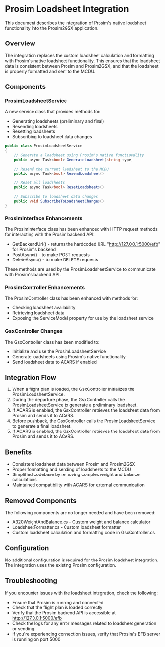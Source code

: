 # Prosim Loadsheet Integration

This document describes the integration of Prosim's native loadsheet functionality into the Prosim2GSX application.

## Overview

The integration replaces the custom loadsheet calculation and formatting with Prosim's native loadsheet functionality. This ensures that the loadsheet data is consistent between Prosim and Prosim2GSX, and that the loadsheet is properly formatted and sent to the MCDU.

## Components

### ProsimLoadsheetService

A new service class that provides methods for:
- Generating loadsheets (preliminary and final)
- Resending loadsheets
- Resetting loadsheets
- Subscribing to loadsheet data changes

```csharp
public class ProsimLoadsheetService
{
    // Generate a loadsheet using Prosim's native functionality
    public async Task<bool> GenerateLoadsheet(string type)
    
    // Resend the current loadsheet to the MCDU
    public async Task<bool> ResendLoadsheet()
    
    // Reset all loadsheets
    public async Task<bool> ResetLoadsheets()
    
    // Subscribe to loadsheet data changes
    public void SubscribeToLoadsheetChanges()
}
```

### ProsimInterface Enhancements

The ProsimInterface class has been enhanced with HTTP request methods for interacting with the Prosim backend API:
- GetBackendUrl() - returns the hardcoded URL "http://127.0.0.1:5000/efb" for Prosim's backend
- PostAsync() - to make POST requests
- DeleteAsync() - to make DELETE requests

These methods are used by the ProsimLoadsheetService to communicate with Prosim's backend API.

### ProsimController Enhancements

The ProsimController class has been enhanced with methods for:
- Checking loadsheet availability
- Retrieving loadsheet data
- Exposing the ServiceModel property for use by the loadsheet service

### GsxController Changes

The GsxController class has been modified to:
- Initialize and use the ProsimLoadsheetService
- Generate loadsheets using Prosim's native functionality
- Send loadsheet data to ACARS if enabled

## Integration Flow

1. When a flight plan is loaded, the GsxController initializes the ProsimLoadsheetService.
2. During the departure phase, the GsxController calls the ProsimLoadsheetService to generate a preliminary loadsheet.
3. If ACARS is enabled, the GsxController retrieves the loadsheet data from Prosim and sends it to ACARS.
4. Before pushback, the GsxController calls the ProsimLoadsheetService to generate a final loadsheet.
5. If ACARS is enabled, the GsxController retrieves the loadsheet data from Prosim and sends it to ACARS.

## Benefits

- Consistent loadsheet data between Prosim and Prosim2GSX
- Proper formatting and sending of loadsheets to the MCDU
- Simplified codebase by removing complex weight and balance calculations
- Maintained compatibility with ACARS for external communication

## Removed Components

The following components are no longer needed and have been removed:
- A320WeightAndBalance.cs - Custom weight and balance calculator
- LoadsheetFormatter.cs - Custom loadsheet formatter
- Custom loadsheet calculation and formatting code in GsxController.cs

## Configuration

No additional configuration is required for the Prosim loadsheet integration. The integration uses the existing Prosim configuration.

## Troubleshooting

If you encounter issues with the loadsheet integration, check the following:
- Ensure that Prosim is running and connected
- Check that the flight plan is loaded correctly
- Verify that the Prosim backend API is accessible at http://127.0.0.1:5000/efb
- Check the logs for any error messages related to loadsheet generation or sending
- If you're experiencing connection issues, verify that Prosim's EFB server is running on port 5000
